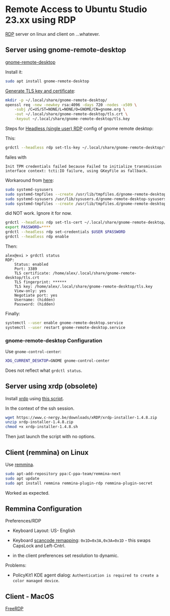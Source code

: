 # Remote Access to Ubuntu Studio 23.xx using RDP

[RDP](https://en.wikipedia.org/wiki/Remote_Desktop_Protocol) server on linux and client on ...whatever.

## Server using gnome-remote-desktop

[gnome-remote-desktop](https://gitlab.gnome.org/GNOME/gnome-remote-desktop)

Install it:
```sh
sudo apt install gnome-remote-desktop
```

[Generate TLS key and certificate](https://gitlab.gnome.org/GNOME/gnome-remote-desktop#tls-key-and-certificate-generation):

```sh
mkdir -p ~/.local/share/gnome-remote-desktop/
openssl req -new -newkey rsa:4096 -days 720 -nodes -x509 \
    -subj /C=US/ST=NONE/L=NONE/O=GNOME/CN=gnome.org \
    -out ~/.local/share/gnome-remote-desktop/tls.crt \
    -keyout ~/.local/share/gnome-remote-desktop/tls.key
```

Steps for [Headless (single user) RDP](https://gitlab.gnome.org/GNOME/gnome-remote-desktop#headless-single-user) config of gnome remote desktop:

This:
```sh
grdctl --headless rdp set-tls-key ~/.local/share/gnome-remote-desktop/tls.key
```
failes with
```
Init TPM credentials failed because Failed to initialize transmission interface context: tcti:IO failure, using GKeyFile as fallback.
```

Workaround from [here](https://bugs.launchpad.net/ubuntu/+source/gnome-remote-desktop/+bug/2063333):
```sh
sudo systemd-sysusers
sudo systemd-tmpfiles --create /usr/lib/tmpfiles.d/gnome-remote-desktop-tmpfiles.conf
sudo systemd-sysusers /usr/lib/sysusers.d/gnome-remote-desktop-sysusers.conf
sudo systemd-tmpfiles --create /usr/lib/tmpfiles.d/gnome-remote-desktop-tmpfiles.conf
```
did NOT work.  Ignore it for now.

```sh
grdctl --headless rdp set-tls-cert ~/.local/share/gnome-remote-desktop/tls.crt
export PASSWORD=****
grdctl --headless rdp set-credentials $USER $PASSWORD
grdctl --headless rdp enable
```

Then:

```
alex@exi > grdctl status
RDP:
	Status: enabled
	Port: 3389
	TLS certificate: /home/alex/.local/share/gnome-remote-desktop/tls.crt
	TLS fingerprint: ******
	TLS key: /home/alex/.local/share/gnome-remote-desktop/tls.key
	View-only: yes
	Negotiate port: yes
	Username: (hidden)
	Password: (hidden)
```
Finally:

```sh
systemctl --user enable gnome-remote-desktop.service
systemctl --user restart gnome-remote-desktop.service
```

### gnome-remote-desktop Configuration

Use `gnome-control-center`:

```sh
XDG_CURRENT_DESKTOP=GNOME gnome-control-center
```

Does not reflect what `grdctl status`.

## Server using xrdp (obsolete)

Install [xrdp](https://en.wikipedia.org/wiki/Xrdp) using [this script](https://c-nergy.be/blog/?p=19228).

In the context of the ssh session.

```sh
wget https://www.c-nergy.be/downloads/xRDP/xrdp-installer-1.4.8.zip
unzip xrdp-installer-1.4.8.zip
chmod +x xrdp-installer-1.4.8.sh
```

Then just launch the script with no options.


## Client (remmina) on Linux


Use [remmina](https://remmina.org/how-to-install-remmina/).

```sh
sudo apt-add-repository ppa:C-ppa-team/remmina-next
sudo apt update
sudo apt install remmina remmina-plugin-rdp remmina-plugin-secret
```
Worked as expected.

## Remmina Configuration

Preferences/RDP

* Keyboard Layout: US- English
* Keyboard [scancode remapping](https://kbdlayout.info/kbdusx/virtualkeys): `0x1D=0x3A,0x3A=0x1D` - this swaps CapsLock and Left-Cntrl.

* in the client preferences set resolution to dynamic.

Problems:

* PolicyKit1 KDE agent dialog:
`Authentication is required to create a color managed device`.

## Client - MacOS

[FreeRDP](https://github.com/FreeRDP/FreeRDP)
